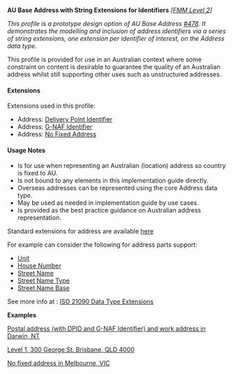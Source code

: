**AU Base Address with String Extensions for Identifiers** *[[FMM Level 2](guidance.html)]*

_This profile is a prototype design option of AU Base Address [#478](https://github.com/hl7au/au-fhir-base/issues/478). It demonstrates the modelling and inclusion of address identifiers via a series of string extensions, one extension per identifier of interest, on the Address data type._

This profile is provided for use in an Australian context where some constraint on content is desirable to guarantee the quality of an Australian address whilst still supporting
other uses such as unstructured addresses. 

#### Extensions
Extensions used in this profile:
* Address: [Delivery Point Identifier](StructureDefinition-address-deliverypointidentifier.html)
* Address: [G-NAF Identifier](StructureDefinition-address-gnafidentifier.html)
* Address: [No Fixed Address](StructureDefinition-no-fixed-address.html)


#### Usage Notes
* Is for use when representing an Australian (location) address so country is fixed to AU.
* Is not bound to any elements in this implementation guide directly.
* Overseas addresses can be represented using the core Address data type.
* May be used as needed in implementation guide by use cases.
* Is provided as the best practice guidance on Australian address representation.


Standard extensions for address are available [here](http://hl7.org/fhir/R4/datatypes-extras.html#address)

For example can consider the following for address parts support:
* [Unit](http://hl7.org/fhir/R4/extension-iso21090-adxp-unitid.html)
* [House Number](http://hl7.org/fhir/R4/extension-iso21090-adxp-housenumber.html)
* [Street Name](http://hl7.org/fhir/R4/extension-iso21090-adxp-streetname.html)
* [Street Name Type](http://hl7.org/fhir/R4/extension-iso21090-adxp-streetnametype.html)
* [Street Name Base](http://hl7.org/fhir/R4/extension-iso21090-adxp-streetnamebase.html)

See more info at : [ISO 21090 Data Type Extensions](http://hl7.org/fhir/R4/iso-21090.html)


**Examples**

[Postal address (with DPID and G-NAF Identifier) and work address in Darwin, NT](Patient-address-example0-string.html)

[Level 1, 300 George St, Brisbane, QLD 4000](Patient-address-example1.html)

[No fixed address in Melbourne, VIC](Patient-address-example2.html)
